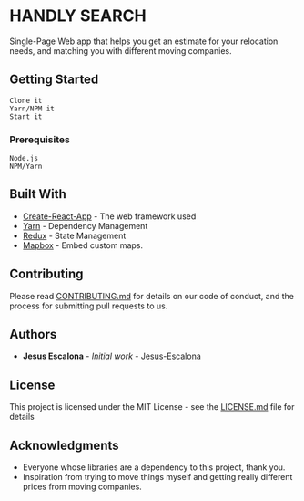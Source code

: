 # HANDLY SEARCH

Single-Page Web app that helps you get an estimate for your relocation needs, and matching you with different moving companies.

## Getting Started
```
Clone it
Yarn/NPM it
Start it
```

### Prerequisites

```
Node.js
NPM/Yarn
```

## Built With

* [Create-React-App](https://github.com/facebook/create-react-app) - The web framework used
* [Yarn](https://yarnpkg.com/lang/en/) - Dependency Management
* [Redux](https://redux.js.org/) - State Management
* [Mapbox](https://www.mapbox.com/) - Embed custom maps.

## Contributing

Please read [CONTRIBUTING.md](https://gist.github.com/PurpleBooth/b24679402957c63ec426) for details on our code of conduct, and the process for submitting pull requests to us.

## Authors

* **Jesus Escalona** - *Initial work* - [Jesus-Escalona](https://github.com/jesus-escalona)

## License

This project is licensed under the MIT License - see the [LICENSE.md](LICENSE.md) file for details

## Acknowledgments

* Everyone whose libraries are a dependency to this project, thank you.
* Inspiration from trying to move things myself and getting really different prices from moving companies.
